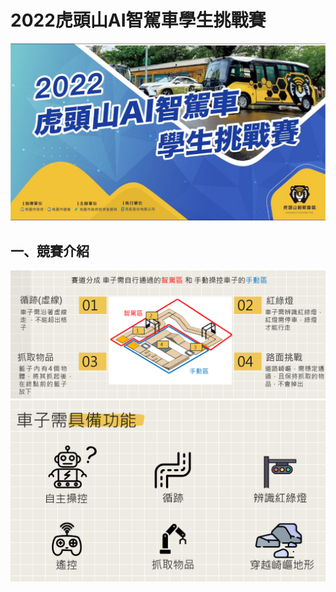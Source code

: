 # 2022虎頭山AI智駕車學生挑戰賽


<div align=center>
    <img src='images/official.jpg' width="800"> 
</div> 


## 一、競賽介紹

<img src='images/Introduce01.png'> 
<img src='images/function.png'> 
